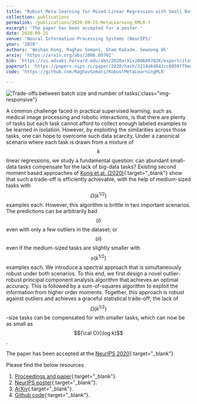 ```yaml
---
title: "Robust Meta-learning for Mixed Linear Regression with Small Batches"
collection: publications
permalink: /publications/2020-09-25-MetaLearning_RMLR-7
excerpt: 'The paper has been accepted for a poster.'
date: 2020-09-25
venue: 'Neural Information Processing Systems (NeurIPS)'
year: '2020'
authors: 'Weihao Kong, Raghav Somani, Sham Kakade, Sewoong Oh'
arxiv: 'https://arxiv.org/abs/2006.09702'
bib: 'https://ui.adsabs.harvard.edu/abs/2020arXiv200609702K/exportcitation'
paperurl: 'https://papers.nips.cc/paper/2020/hash/3214a6d842cc69597f9edf26df552e43-Abstract.html'
code: 'https://github.com/RaghavSomani/RobustMetaLearningMLR'

---
```


![Trade-offs between batch size and number of tasks](https://raghavsomani.github.io/publications/files/RobustMetaLearning.png){:class="img-responsive"}

A common challenge faced in practical supervised learning, such as medical image processing and robotic interactions, is that there are plenty of tasks but each task cannot afford to collect enough labeled examples to be learned in isolation. However, by exploiting the similarities across those tasks, one can hope to overcome such data scarcity. Under a canonical scenario where each task is drawn from a mixture of $$k$$ linear regressions, we study a fundamental question: can abundant small-data tasks compensate for the lack of big-data tasks? Existing second moment based approaches of [Kong et al. (2020)](https://arxiv.org/abs/2002.08936){:target="_blank"} show that such a trade-off is efficiently achievable, with the help of medium-sized tasks with $$\Omega(k^{1/2})$$ examples each. However, this algorithm is brittle in two important scenarios. The predictions can be arbitrarily bad $$(i)$$ even with only a few outliers in the dataset; or $$(ii)$$ even if the medium-sized tasks are slightly smaller with $$o(k^{1/2})$$ examples each. We introduce a spectral approach that is simultaneously robust under both scenarios. To this end, we first design a novel outlier-robust principal component analysis algorithm that achieves an optimal accuracy. This is followed by a sum-of-squares algorithm to exploit the information from higher order moments. Together, this approach is robust against outliers and achieves a graceful statistical trade-off; the lack of $$\Omega(k^{1/2})$$-size tasks can be compensated for with smaller tasks, which can now be as small as $${\cal O}(\log k)$$.

The paper has been accepted at the [NeurIPS 2020](https://nips.cc/Conferences/2020){:target="_blank"}.

Please find the below resources
1. [Proceedings and paper](https://papers.nips.cc/paper/2020/hash/3214a6d842cc69597f9edf26df552e43-Abstract.html){:target="_blank"}.
2. [NeurIPS poster](https://raghavsomani.github.io/publications/files/NeurIPS_2020_poster_RMLR.pdf){:target="_blank"}.
3. [ArXiv](https://arxiv.org/abs/2006.09702){:target="_blank"}.
4. [Github code](https://github.com/RaghavSomani/RobustMetaLearningMLR){:target="_blank"}.